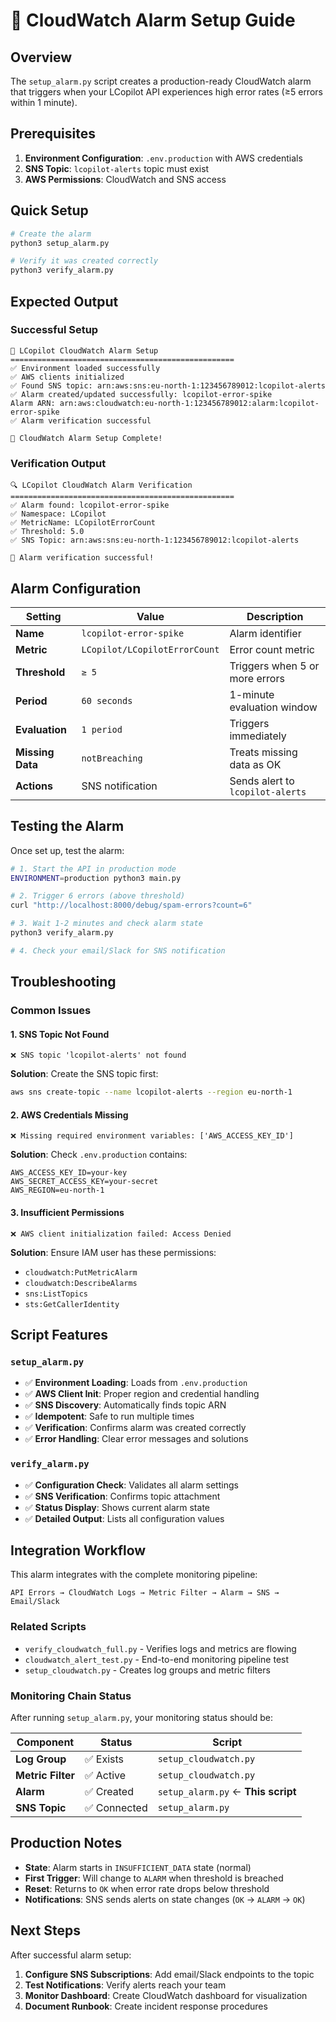 # 🚨 CloudWatch Alarm Setup Guide

## Overview

The `setup_alarm.py` script creates a production-ready CloudWatch alarm that triggers when your LCopilot API experiences high error rates (≥5 errors within 1 minute).

## Prerequisites

1. **Environment Configuration**: `.env.production` with AWS credentials
2. **SNS Topic**: `lcopilot-alerts` topic must exist
3. **AWS Permissions**: CloudWatch and SNS access

## Quick Setup

```bash
# Create the alarm
python3 setup_alarm.py

# Verify it was created correctly
python3 verify_alarm.py
```

## Expected Output

### Successful Setup
```
🚀 LCopilot CloudWatch Alarm Setup
==================================================
✅ Environment loaded successfully
✅ AWS clients initialized
✅ Found SNS topic: arn:aws:sns:eu-north-1:123456789012:lcopilot-alerts
✅ Alarm created/updated successfully: lcopilot-error-spike
Alarm ARN: arn:aws:cloudwatch:eu-north-1:123456789012:alarm:lcopilot-error-spike
✅ Alarm verification successful

🎉 CloudWatch Alarm Setup Complete!
```

### Verification Output
```
🔍 LCopilot CloudWatch Alarm Verification
==================================================
✅ Alarm found: lcopilot-error-spike
✅ Namespace: LCopilot
✅ MetricName: LCopilotErrorCount
✅ Threshold: 5.0
✅ SNS Topic: arn:aws:sns:eu-north-1:123456789012:lcopilot-alerts

🎉 Alarm verification successful!
```

## Alarm Configuration

| Setting | Value | Description |
|---------|-------|-------------|
| **Name** | `lcopilot-error-spike` | Alarm identifier |
| **Metric** | `LCopilot/LCopilotErrorCount` | Error count metric |
| **Threshold** | `≥ 5` | Triggers when 5 or more errors |
| **Period** | `60 seconds` | 1-minute evaluation window |
| **Evaluation** | `1 period` | Triggers immediately |
| **Missing Data** | `notBreaching` | Treats missing data as OK |
| **Actions** | SNS notification | Sends alert to `lcopilot-alerts` |

## Testing the Alarm

Once set up, test the alarm:

```bash
# 1. Start the API in production mode
ENVIRONMENT=production python3 main.py

# 2. Trigger 6 errors (above threshold)
curl "http://localhost:8000/debug/spam-errors?count=6"

# 3. Wait 1-2 minutes and check alarm state
python3 verify_alarm.py

# 4. Check your email/Slack for SNS notification
```

## Troubleshooting

### Common Issues

#### 1. SNS Topic Not Found
```
❌ SNS topic 'lcopilot-alerts' not found
```

**Solution**: Create the SNS topic first:
```bash
aws sns create-topic --name lcopilot-alerts --region eu-north-1
```

#### 2. AWS Credentials Missing
```
❌ Missing required environment variables: ['AWS_ACCESS_KEY_ID']
```

**Solution**: Check `.env.production` contains:
```
AWS_ACCESS_KEY_ID=your-key
AWS_SECRET_ACCESS_KEY=your-secret
AWS_REGION=eu-north-1
```

#### 3. Insufficient Permissions
```
❌ AWS client initialization failed: Access Denied
```

**Solution**: Ensure IAM user has these permissions:
- `cloudwatch:PutMetricAlarm`
- `cloudwatch:DescribeAlarms`
- `sns:ListTopics`
- `sts:GetCallerIdentity`

## Script Features

### `setup_alarm.py`
- ✅ **Environment Loading**: Loads from `.env.production`
- ✅ **AWS Client Init**: Proper region and credential handling
- ✅ **SNS Discovery**: Automatically finds topic ARN
- ✅ **Idempotent**: Safe to run multiple times
- ✅ **Verification**: Confirms alarm was created correctly
- ✅ **Error Handling**: Clear error messages and solutions

### `verify_alarm.py`
- ✅ **Configuration Check**: Validates all alarm settings
- ✅ **SNS Verification**: Confirms topic attachment
- ✅ **Status Display**: Shows current alarm state
- ✅ **Detailed Output**: Lists all configuration values

## Integration Workflow

This alarm integrates with the complete monitoring pipeline:

```
API Errors → CloudWatch Logs → Metric Filter → Alarm → SNS → Email/Slack
```

### Related Scripts
- `verify_cloudwatch_full.py` - Verifies logs and metrics are flowing
- `cloudwatch_alert_test.py` - End-to-end monitoring pipeline test
- `setup_cloudwatch.py` - Creates log groups and metric filters

### Monitoring Chain Status

After running `setup_alarm.py`, your monitoring status should be:

| Component | Status | Script |
|-----------|--------|--------|
| **Log Group** | ✅ Exists | `setup_cloudwatch.py` |
| **Metric Filter** | ✅ Active | `setup_cloudwatch.py` |
| **Alarm** | ✅ Created | `setup_alarm.py` ← **This script** |
| **SNS Topic** | ✅ Connected | `setup_alarm.py` |

## Production Notes

- **State**: Alarm starts in `INSUFFICIENT_DATA` state (normal)
- **First Trigger**: Will change to `ALARM` when threshold is breached
- **Reset**: Returns to `OK` when error rate drops below threshold
- **Notifications**: SNS sends alerts on state changes (`OK` → `ALARM` → `OK`)

## Next Steps

After successful alarm setup:

1. **Configure SNS Subscriptions**: Add email/Slack endpoints to the topic
2. **Test Notifications**: Verify alerts reach your team
3. **Monitor Dashboard**: Create CloudWatch dashboard for visualization
4. **Document Runbook**: Create incident response procedures